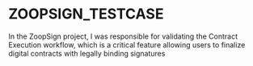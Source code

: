 # ZOOPSIGN_TESTCASE
In the ZoopSign project, I was responsible for validating the Contract Execution workflow, which is a critical feature allowing users to finalize digital contracts with legally binding signatures
